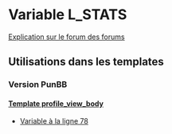 # Variable L_STATS
[Explication sur le forum des forums](http://forum.forumactif.com/t294113-listing-des-variables#L_STATS)
## Utilisations dans les templates
### Version PunBB
#### [Template profile_view_body](punbb/profile_view_body.md)
* [Variable à la ligne 78](../punbb/profile_view_body.tpl#L78)